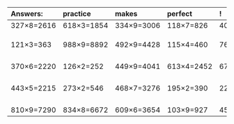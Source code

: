 | Answers: | practice | makes | perfect | ! |
| :--- | :--- | :--- | :--- | :--- |
| 327×8=2616 | 618×3=1854 | 334×9=3006 | 118×7=826 | 401×8=3208 | 
|   |   |   |   |   | 
|   |   |   |   |   | 
|   |   |   |   |   | 
| 121×3=363 | 988×9=8892 | 492×9=4428 | 115×4=460 | 765×8=6120 | 
|   |   |   |   |   | 
|   |   |   |   |   | 
|   |   |   |   |   | 
|   |   |   |   |   | 
| 370×6=2220 | 126×2=252 | 449×9=4041 | 613×4=2452 | 673×8=5384 | 
|   |   |   |   |   | 
|   |   |   |   |   | 
|   |   |   |   |   | 
|   |   |   |   |   | 
| 443×5=2215 | 273×2=546 | 468×7=3276 | 195×2=390 | 223×7=1561 | 
|   |   |   |   |   | 
|   |   |   |   |   | 
|   |   |   |   |   | 
|   |   |   |   |   | 
| 810×9=7290 | 834×8=6672 | 609×6=3654 | 103×9=927 | 450×2=900 | 
